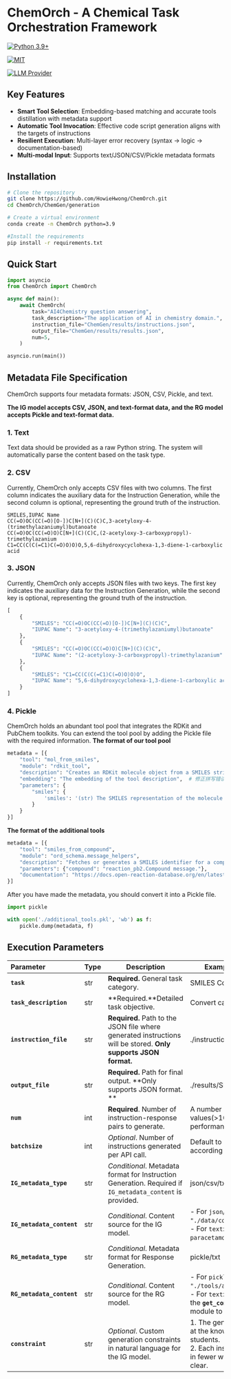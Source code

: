 # ChemOrch - A Chemical Task Orchestration Framework
[![Python 3.9+](https://img.shields.io/badge/Python-3.9+-blue.svg)](https://www.python.org/)

[![MIT](https://img.shields.io/badge/License-MIT-green.svg)](https://opensource.org/license/mit)

[![LLM Provider](https://img.shields.io/badge/LLM%20Provider-OpenAI-orange.svg)](https://openai.com/)

## Key Features

- **Smart Tool Selection**: Embedding-based matching and accurate tools distillation with metadata support
- **Automatic Tool Invocation**: Effective code script generation aligns with the targets of instructions
- **Resilient Execution**: Multi-layer error recovery (syntax → logic → documentation-based)
- **Multi-modal Input**: Supports text/JSON/CSV/Pickle metadata formats

## Installation

```bash
# Clone the repository
git clone https://github.com/HowieHwong/ChemOrch.git
cd ChemOrch/ChemGen/generation

# Create a virtual environment
conda create -n ChemOrch python=3.9

#Install the requirements
pip install -r requirements.txt
```

## Quick Start
```python
import asyncio
from ChemOrch import ChemOrch

async def main():
    await ChemOrch(
        task="AI4Chemistry question answering",
        task_description="The application of AI in chemistry domain.",
        instruction_file="ChemGen/results/instructions.json",
        output_file="ChemGen/results/results.json",
        num=5,
    )

asyncio.run(main())
```
## Metadata File Specification

ChemOrch supports four metadata formats: JSON, CSV, Pickle, and text.

**The IG model accepts CSV, JSON, and text-format data, and the RG model accepts Pickle and text-format data.**

### 1. Text

Text data should be provided as a raw Python string. The system will automatically parse the content based on the task type.

### 2. CSV

Currently, ChemOrch only accepts CSV files with two columns. The first column indicates the auxiliary data for the Instruction Generation, while the second column is optional, representing the ground truth of the instruction.
```csv
SMILES,IUPAC Name
CC(=O)OC(CC(=O)[O-])C[N+](C)(C)C,3-acetyloxy-4-(trimethylazaniumyl)butanoate
CC(=O)OC(CC(=O)O)C[N+](C)(C)C,(2-acetyloxy-3-carboxypropyl)-trimethylazanium
C1=CC(C(C(=C1)C(=O)O)O)O,5,6-dihydroxycyclohexa-1,3-diene-1-carboxylic acid
```

### 3. JSON

Currently, ChemOrch only accepts JSON files with two keys. The first key indicates the auxiliary data for the Instruction Generation, while the second key is optional, representing the ground truth of the instruction.

```python
[
    {
        "SMILES": "CC(=O)OC(CC(=O)[O-])C[N+](C)(C)C",
        "IUPAC Name": "3-acetyloxy-4-(trimethylazaniumyl)butanoate"
    },
    {
        "SMILES": "CC(=O)OC(CC(=O)O)C[N+](C)(C)C",
        "IUPAC Name": "(2-acetyloxy-3-carboxypropyl)-trimethylazanium"
    },
    {
        "SMILES": "C1=CC(C(C(=C1)C(=O)O)O)O",
        "IUPAC Name": "5,6-dihydroxycyclohexa-1,3-diene-1-carboxylic acid"
    }
]
```

### 4. Pickle

ChemOrch holds an abundant tool pool that integrates the RDKit and PubChem toolkits. You can extend the tool pool by adding the Pickle file with the required information.
**The format of our tool pool**
```python
metadata = [{
    "tool": "mol_from_smiles",
    "module": "rdkit_tool",
    "description": "Creates an RDKit molecule object from a SMILES string.",
    "embedding": "The embedding of the tool description",  # 修正拼写错误
    "parameters": {
        "smiles": {
            'smiles': '(str) The SMILES representation of the molecule.'
        }
    }
}]
```
**The format of the additional tools**
```python
metadata = [{
    "tool": "smiles_from_compound",
    "module": "ord_schema.message_helpers",
    "description": "Fetches or generates a SMILES identifier for a compound. If a SMILES identifier already exists, it is simply returned.",
    "parameters": {"compound": "reaction_pb2.Compound message."},
    "documentation": "https://docs.open-reaction-database.org/en/latest/ord_schema/ord_schema.html#module-ord_schema.message_helpers"
}]
```
After you have made the metadata, you should convert it into a Pickle file.

```python
import pickle

with open('./additional_tools.pkl', 'wb') as f:
    pickle.dump(metadata, f)
```

## Execution Parameters

| Parameter                 | Type | Description                                                  | Example Value&Detailed Requirements                          |
| :------------------------ | ---- | ------------------------------------------------------------ | ------------------------------------------------------------ |
| **`task`**                | str  | **Required.** General task category.                         | SMILES Conversion                                            |
| **`task_description`**    | str  | **Required.**Detailed task objective.                        | Convert canonical SMILES to IUPAC names                      |
| **`instruction_file`**    | str  | **Required.** Path to the JSON file where generated instructions will be stored. **Only supports JSON format.** | ./instructions/SMILES_to_IUPAC_instructions.json             |
| **`output_file`**         | str  | **Required.** Path for final output. **Only supports JSON format. ** | ./results/SMILES_to_IUPAC_data_pairs.json                    |
| **`num`**                 | int  | **Required**. Number of instruction-response pairs to generate. | A number range from 1 to 1000. For large values(>100), use **`batchsize`** to optimize performance. |
| **`batchsize`**           | int  | *Optional*. Number of instructions generated per API call.   | Default to 10. You can choose a suitable value according to your API key limitation. |
| **`IG_metadata_type`**    | str  | *Conditional*. Metadata format for Instruction Generation. Required if `IG_metadata_content` is provided. | json/csv/txt                                                 |
| **`IG_metadata_content`** | str  | *Conditional*. Content source for the IG model.              | - For `json`/`csv`: File path (e.g., `"./data/compounds.csv"`)<br>- For `text`: Direct string input (e.g., `"aspirin, paracetamol"`) |
| **`RG_metadata_type`**    | str  | *Conditional*. Metadata format for Response Generation.      | pickle/txt                                                   |
| **`RG_metadata_content`** | str  | *Conditional*. Content source for the RG model.              | \- For `pickle`: Path to serialized file (e.g., `"./tools/additional_tools.pkl"`)<br/>\- For `text`: Direct string input(e.g., Please use the **`get_compounds`** function in the PubChem module to solve these tasks.) |
| **`constraint`**          | str  | *Optional*. Custom generation constraints in natural language for the IG model. | 1. The generated instructions should be pitched at the knowledge level of senior high school students.<br>2. Each instruction has to convey the task details in fewer words while ensuring the instruction is clear. |














